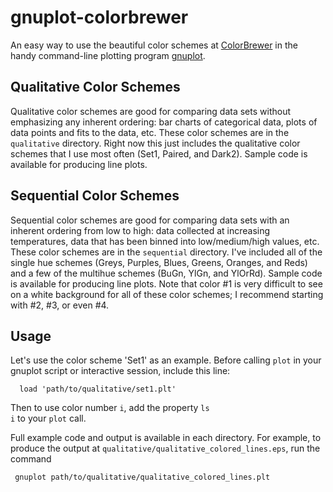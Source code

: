 gnuplot-colorbrewer
===================

An easy way to use the beautiful color schemes at [ColorBrewer](http://colorbrewer2.org/) in the handy command-line plotting program [gnuplot](http://www.gnuplot.info/).


Qualitative Color Schemes
-------------------------

Qualitative color schemes are good for comparing data sets without emphasizing any inherent ordering: bar charts of categorical data, plots of data points and fits to the data, etc. These color schemes are in the <code>qualitative</code> directory. Right now this just includes the qualitative color schemes that I use most often (Set1, Paired, and Dark2). Sample code is available for producing line plots.

Sequential Color Schemes
-------------------------

Sequential color schemes are good for comparing data sets with an inherent ordering from low to high: data collected at increasing temperatures, data that has been binned into low/medium/high values, etc. These color schemes are in the <code>sequential</code> directory. I've included all of the single hue schemes (Greys, Purples, Blues, Greens, Oranges, and Reds) and a few of the multihue schemes (BuGn, YlGn, and YlOrRd). Sample code is available for producing line plots. Note that color #1 is very difficult to see on a white background for all of these color schemes; I recommend starting with #2, #3, or even #4.

Usage
-----

Let's use the color scheme 'Set1' as an example. Before calling <code>plot</code> in your gnuplot script or interactive session, include this line:

      load 'path/to/qualitative/set1.plt'

Then to use color number <code>i</code>, add the property <code>ls i</code> to your <code>plot</code> call.

Full example code and output is available in each directory. For example, to produce the output at <code>qualitative/qualitative_colored_lines.eps</code>, run the command

     gnuplot path/to/qualitative/qualitative_colored_lines.plt

